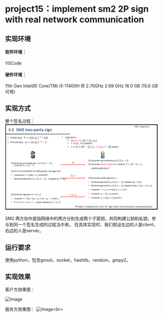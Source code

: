# project15：implement sm2 2P sign with real network communication  
## 实现环境
#### 软件环境：
VSCode
#### 硬件环境：
11th Gen Intel(R) Core(TM) i5-11400H @ 2.70GHz   2.69 GHz 16.0 GB (15.6 GB 可用)

## 实现方式
整个签名过程：
![image](https://github.com/Borpord/homework-group6/raw/main/Project15%3A%20implement%20sm2%202P%20sign%20with%20real%20network%20communication/md_image/1.png)<br>   

SM2 两方协作是指网络中的两方分别生成两个子密钥，共同构建公钥和私钥，参与到同一个签名生成的过程当中来。
在具体实现时，我们假设左边的人是client，右边的人是server。

## 运行要求
使用python，包含gmssl，socket，hashlib，random，gmpy2。
## 实现效果
客户方效果图：

![image](https://github.com/cscs666/homework_group_81/blob/main/project15/ADZ%5D9T\)J\(Q7KG61NM%24HR%7DIQ.png)<br>  

服务方效果图：
![image](https://github.com/cscs666/homework_group_81/blob/main/project15/TN2\(II%7DYC%5D4E9LD5G~MR\(6H.png)<br>  
